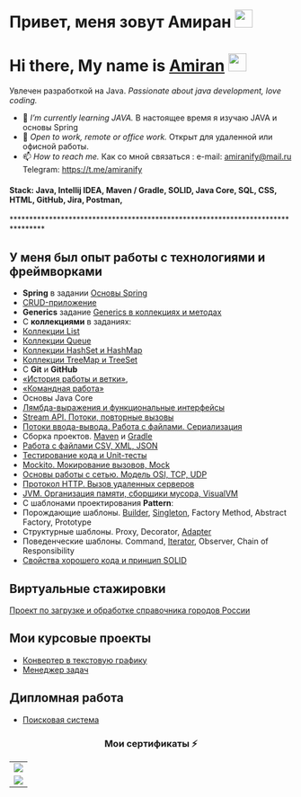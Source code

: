 # Привет, меня зовут Амиран <img src="https://github.com/blackcater/blackcater/raw/main/images/Hi.gif" height="32"/></h1>

<h1 align="">Hi there, My name is <a href="https://github.com/amiranify" target="_blank">Amiran</a> 
<img src="https://github.com/blackcater/blackcater/raw/main/images/Hi.gif" height="32"/></h1>

<!--
**amiranify/amiranify** is a ✨ _special_ ✨ repository because its `README.md` (this file) appears on your GitHub profile.

Here are some ideas to get you started:

- 🔭 I’m currently currently learning JAVA
- 🌱 I’m currently learning ...
- 👯 I’m looking to collaborate on ...
- 🤔 I’m looking for help with ...
- 💬 Ask me about ...
- 📫 How to reach me: ...
- 😄 Pronouns: ...
- ⚡ Fun fact: ...
-->
Увлечен разработкой на Java.
*Passionate about java development, love coding.*

- 🌱 *I’m currently learning JAVA.* В настоящее время я изучаю JAVA и основы Spring
- 🔭 *Open to work, remote or office work.* Открыт для удаленной или офисной работы.
- 📫 *How to reach me.* Как со мной связаться : e-mail: amiranify@mail.ru Telegram: https://t.me/amiranify
<h4> Stack: Java, Intellij IDEA, Maven / Gradle, SOLID,
 Java Core, SQL, CSS, HTML, GitHub, 
 Jira, Postman,  </h4>
********************************************************************************

 ##  У меня был опыт работы с технологиями и фреймворками
- **Spring** в задании [Основы Spring](https://github.com/amiranify/SpringBasics)
- [CRUD-приложение](https://github.com/amiranify/spring-boot-crud)
- **Generics** задание [Generics в коллекциях и методах](https://github.com/amiranify/GenericMagicBox)
- С **коллекциями** в заданиях:
-  [Коллекции List](https://github.com/amiranify/CollectionList)
- [Коллекции Queue](https://github.com/amiranify/CollectionQueue)
- [Коллекции HashSet и HashMap](https://github.com/amiranify/CollectionHashSet_andHashMap)
- [Коллекции TreeMap и TreeSet](https://github.com/amiranify/CollectionTreeMapTreeSet)
- С **Git** и **GitHub** 
- [«История работы и ветки»](https://github.com/amiranify/SalesManager), 
- [«Командная работа»](https://github.com/amiranify/Other)
- Основы Java Core
- [Лямбда-выражения и функциональные интерфейсы](https://github.com/amiranify/CollectionTreeMapTreeSet/tree/lambda)
- [Stream API. Потоки, повторные вызовы](https://github.com/amiranify/StreamAPI)
- [Потоки ввода-вывода. Работа с файлами. Сериализация](https://github.com/amiranify/Serialization/tree/serial)
- Сборка проектов. [Maven](https://github.com/amiranify/Maven) и [Gradle](https://github.com/amiranify/Gradle)
- [Работа с файлами CSV, XML, JSON](https://github.com/amiranify/Serialization/tree/json)
- [Тестирование кода и Unit-тесты](https://github.com/amiranify/testHashSetHashMap/tree/main)
- [Mockito. Мокирование вызовов, Mock](https://github.com/amiranify/geo-service)
- [Основы работы с сетью. Модель OSI, TCP, UDP](https://github.com/amiranify/OSI-TCP-UDP)
- [Протокол HTTP. Вызов удаленных серверов](https://github.com/amiranify/HTTP_protocol)
- [JVM. Организация памяти, сборщики мусора, VisualVM](https://github.com/amiranify/JVM.-VisualVM)
- С шаблонами проектирования **Pattern**:
- Порождающие шаблоны. [Builder](https://github.com/amiranify/BuilderPattern), [Singleton](https://github.com/amiranify/Singleton), Factory Method, Abstract Factory, Prototype
- Структурные шаблоны. Proxy, Decorator, [Adapter](https://github.com/amiranify/Adapter-)
- Поведенческие шаблоны. Command, [Iterator](https://github.com/amiranify/Solid), Observer, Chain of Responsibility
- [Свойства хорошего кода и принцип SOLID](https://github.com/amiranify/Solid)

## Виртуальные стажировки
[Проект по загрузке и обработке справочника городов России](https://github.com/amiranify/SberbankInternship)
## Мои курсовые проекты 
- [Конвертер в текстовую графику](https://github.com/amiranify/java-diplom-converter)
- [Менеджер задач](https://github.com/amiranify/pcs-jpat-diplom)
## Дипломная работа 
- [Поисковая система](https://github.com/amiranify/pcs-final-diplom)

<h3 align="center"> Мои сертификаты ⚡ </h3>
<table>
  <tr>
   <td><img src="https://user-images.githubusercontent.com/110248739/221429910-85864784-7da5-465f-ba09-050a88222ff9.jpg"></td>
   </td>
 <tr>
   <td><img src="https://user-images.githubusercontent.com/110248739/221430282-ad28e715-78cb-4414-85f1-91f0e38b8c3e.jpg"></td>
   </td>
 
</table>


